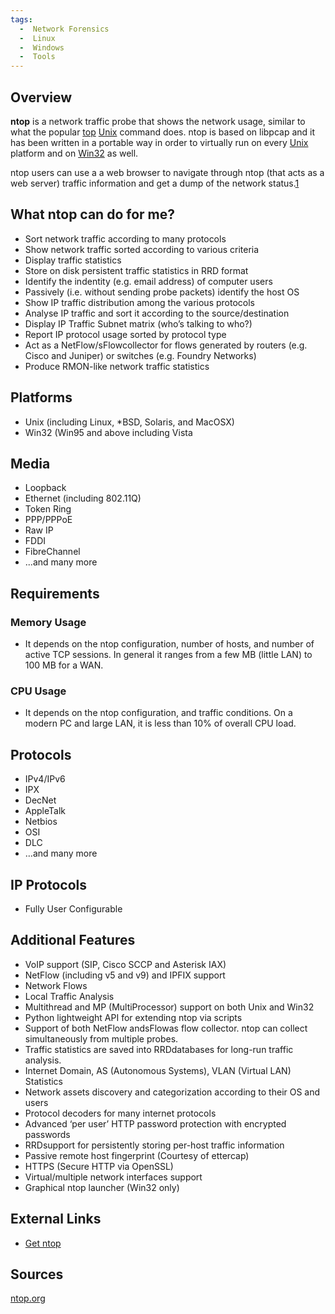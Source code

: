 ```yaml
---
tags:
  -  Network Forensics
  -  Linux
  -  Windows
  -  Tools
---
```

## Overview

**ntop** is a network traffic probe that shows the network usage,
similar to what the popular [top](top.md)
[Unix](unix.md) command does. ntop is based on libpcap and it
has been written in a portable way in order to virtually run on every
[Unix](unix.md) platform and on [Win32](windows.md) as
well.

ntop users can use a a web browser to navigate through ntop (that acts
as a web server) traffic information and get a dump of the network
status.[1](http://www.ntop.org/products/ntop/)

## What ntop can do for me?

- Sort network traffic according to many protocols
- Show network traffic sorted according to various criteria
- Display traffic statistics
- Store on disk persistent traffic statistics in RRD format
- Identify the indentity (e.g. email address) of computer users
- Passively (i.e. without sending probe packets) identify the host OS
- Show IP traffic distribution among the various protocols
- Analyse IP traffic and sort it according to the source/destination
- Display IP Traffic Subnet matrix (who’s talking to who?)
- Report IP protocol usage sorted by protocol type
- Act as a NetFlow/sFlowcollector for flows generated by routers (e.g.
  Cisco and Juniper) or switches (e.g. Foundry Networks)
- Produce RMON-like network traffic statistics

## Platforms

- Unix (including Linux, \*BSD, Solaris, and MacOSX)
- Win32 (Win95 and above including Vista

## Media

- Loopback
- Ethernet (including 802.11Q)
- Token Ring
- PPP/PPPoE
- Raw IP
- FDDI
- FibreChannel
- ...and many more

## Requirements

### Memory Usage

- It depends on the ntop configuration, number of hosts, and number of
  active TCP sessions. In general it ranges from a few MB (little LAN)
  to 100 MB for a WAN.

### CPU Usage

- It depends on the ntop configuration, and traffic conditions. On a
  modern PC and large LAN, it is less than 10% of overall CPU load.

## Protocols

- IPv4/IPv6
- IPX
- DecNet
- AppleTalk
- Netbios
- OSI
- DLC
- …and many more

## IP Protocols

- Fully User Configurable

## Additional Features

- VoIP support (SIP, Cisco SCCP and Asterisk IAX)
- NetFlow (including v5 and v9) and IPFIX support
- Network Flows
- Local Traffic Analysis
- Multithread and MP (MultiProcessor) support on both Unix and Win32
- Python lightweight API for extending ntop via scripts
- Support of both NetFlow andsFlowas flow collector. ntop can collect
  simultaneously from multiple probes.
- Traffic statistics are saved into RRDdatabases for long-run traffic
  analysis.
- Internet Domain, AS (Autonomous Systems), VLAN (Virtual LAN)
  Statistics
- Network assets discovery and categorization according to their OS and
  users
- Protocol decoders for many internet protocols
- Advanced ‘per user’ HTTP password protection with encrypted passwords
- RRDsupport for persistently storing per-host traffic information
- Passive remote host fingerprint (Courtesy of ettercap)
- HTTPS (Secure HTTP via OpenSSL)
- Virtual/multiple network interfaces support
- Graphical ntop launcher (Win32 only)

## External Links

- [Get ntop](http://www.ntop.org/get-started/download/)

## Sources

[ntop.org](http://www.ntop.org/products/ntop/)
